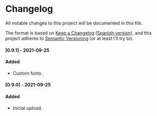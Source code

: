 # Changelog
All notable changes to this project will be documented in this file.

The format is based on [Keep a Changelog](https://keepachangelog.com/en/0.9.0/) ([Spanish version](https://keepachangelog.com/es-ES/0.9.0/)),
and this project adheres to [Semantic Versioning](https://semver.org/spec/v2.0.0.html) (or at least I'll try to).

#### [0.9.1] - 2021-09-25
#### Added
- Custom fonts.

#### [0.9.0] - 2021-09-25
#### Added
- Inicial upload.